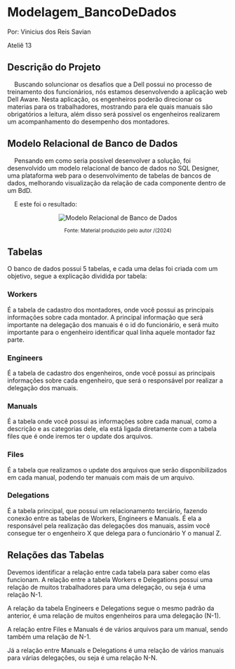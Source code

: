 # Modelagem_BancoDeDados

Por: Vinicius dos Reis Savian

Ateliê 13

## Descrição do Projeto
&nbsp;&nbsp;&nbsp;&nbsp;Buscando soluncionar os desafios que a Dell possui no processo de treinamento dos funcionários, nós estamos desenvolvendo a aplicação web Dell Aware. Nesta aplicação, os engenheiros poderão direcionar os materias para os trabalhadores, mostrando para ele quais manuais são obrigatórios a leitura, além disso será possivel os engenheiros realizarem um acompanhamento do desempenho dos montadores.

## Modelo Relacional de Banco de Dados
&nbsp;&nbsp;&nbsp;&nbsp;Pensando em como seria possível desenvolver a solução, foi desenvolvido um modelo relacional de banco de dados no SQL Designer, uma plataforma web para o desenvolvimento de tabelas de bancos de dados, melhorando visualização da relação de cada componente dentro de um BdD.

&nbsp;&nbsp;&nbsp;&nbsp;E este foi o resultado:

<div align='center'>
<img src="../assets/image.png" alt='Modelo Relacional de Banco de Dados'>

<sub>Fonte: Material produzido pelo autor /(2024)</sub>
</div>

## Tabelas
O banco de dados possui 5 tabelas, e cada uma delas foi criada com um objetivo, segue a explicação dividida por tabela:

### Workers
É a tabela de cadastro dos montadores, onde você possui as principais informações sobre cada montador. A principal informação que será importante na delegação dos manuais é o id do funcionário, e será muito importante para o engenheiro identificar qual linha aquele montador faz parte.

### Engineers
É a tabela de cadastro dos engenheiros, onde você possui as principais informações sobre cada engenheiro, que será o responsável por realizar a delegação dos manuais.

### Manuals
É a tabela onde você possui as informações sobre cada manual, como a descrição e as categorias dele, ela está ligada diretamente com a tabela files que é onde iremos ter o update dos arquivos.

### Files
É a tabela que realizamos o update dos arquivos que serão disponibilizados em cada manual, podendo ter manuais com mais de um arquivo.

### Delegations
É a tabela principal, que possui um relacionamento terciário, fazendo conexão entre as tabelas de Workers, Engineers e Manuals. É ela a responsável pela realização das delegações dos manuais, assim você consegue ter o engenheiro X que delega para o funcionário Y o manual Z.

## Relações das Tabelas

Devemos identificar a relação entre cada tabela para saber como elas funcionam. A relação entre a tabela Workers e Delegations possui uma relação de muitos trabalhadores para uma delegação, ou seja é uma relação N-1.

A relação da tabela Engineers e Delegations segue o mesmo padrão da anterior, é uma relação de muitos engenheiros para uma delegação (N-1).

A relação entre Files e Manuals é de vários arquivos para um manual, sendo também uma relação de N-1.

Já a relação entre Manuals e Delegations é uma relação de vários manuais para várias delegações, ou seja é uma relação N-N.